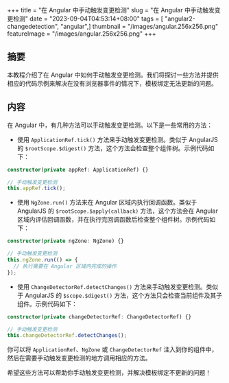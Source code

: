 +++
title = "在 Angular 中手动触发变更检测"
slug = "在 Angular 中手动触发变更检测"
date = "2023-09-04T04:53:14+08:00"
tags = [ "angular2-changedetection", "angular",]
thumbnail = "/images/angular.256x256.png"
featureImage = "/images/angular.256x256.png"
+++


## 摘要
本教程介绍了在 Angular 中如何手动触发变更检测。我们将探讨一些方法并提供相应的代码示例来解决在没有浏览器事件的情况下，模板绑定无法更新的问题。

## 内容
在 Angular 中，有几种方法可以手动触发变更检测。以下是一些常用的方法：

- 使用 `ApplicationRef.tick()` 方法来手动触发变更检测。类似于 AngularJS 的 `$rootScope.$digest()` 方法，这个方法会检查整个组件树。示例代码如下：
```typescript
constructor(private appRef: ApplicationRef) {}

// 手动触发变更检测
this.appRef.tick();
```

- 使用 `NgZone.run()` 方法来在 Angular 区域内执行回调函数。类似于 AngularJS 的 `$rootScope.$apply(callback)` 方法，这个方法会在 Angular 区域内评估回调函数，并在执行完回调函数后检查整个组件树。示例代码如下：
```typescript
constructor(private ngZone: NgZone) {}

// 手动触发变更检测
this.ngZone.run(() => {
  // 执行需要在 Angular 区域内完成的操作
});
```

- 使用 `ChangeDetectorRef.detectChanges()` 方法来手动触发变更检测。类似于 AngularJS 的 `$scope.$digest()` 方法，这个方法只会检查当前组件及其子组件。示例代码如下：
```typescript
constructor(private changeDetectorRef: ChangeDetectorRef) {}

// 手动触发变更检测
this.changeDetectorRef.detectChanges();
```

你可以将 `ApplicationRef`、`NgZone` 或 `ChangeDetectorRef` 注入到你的组件中，然后在需要手动触发变更检测的地方调用相应的方法。

希望这些方法可以帮助你手动触发变更检测，并解决模板绑定不更新的问题！


